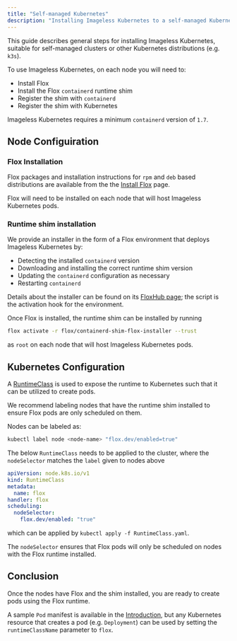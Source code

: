 ```yaml
---
title: "Self-managed Kubernetes"
description: "Installing Imageless Kubernetes to a self-managed Kubernetes cluster"
---
```


This guide describes general steps for installing Imageless Kubernetes, suitable for self-managed clusters or other Kubernetes distributions (e.g. `k3s`).

To use Imageless Kubernetes, on each node you will need to:

- Install Flox
- Install the Flox `containerd` runtime shim
- Register the shim with `containerd`
- Register the shim with Kubernetes

Imageless Kubernetes requires a minimum `containerd` version of `1.7`.

## Node Configuiration

### Flox Installation

Flox packages and installation instructions for `rpm` and `deb` based distributions are available from the the [Install Flox][install-flox] page.

Flox will need to be installed on each node that will host Imageless Kubernetes pods.

### Runtime shim installation

We provide an installer in the form of a Flox environment that deploys Imageless Kubernetes by:

- Detecting the installed `containerd` version
- Downloading and installing the correct runtime shim version
- Updating the `containerd` configuration as necessary
- Restarting `containerd`

Details about the installer can be found on its [FloxHub page][shim-installer]; the script is the activation hook for the environment.

Once Flox is installed, the runtime shim can be installed by running

```sh
flox activate -r flox/containerd-shim-flox-installer --trust
```

as `root` on each node that will host Imageless Kubernetes pods.

## Kubernetes Configuration

A [RuntimeClass][runtime-class] is used to expose the runtime to Kubernetes such that it can be utilized to create pods.

We recommend labeling nodes that have the runtime shim installed to ensure Flox pods are only scheduled on them.

Nodes can be labeled as:

```sh
kubectl label node <node-name> "flox.dev/enabled=true"
```

The below `RuntimeClass` needs to be applied to the cluster, where the `nodeSelector` matches the `label` given to nodes above

```yaml title="RuntimeClass.yaml"
apiVersion: node.k8s.io/v1
kind: RuntimeClass
metadata:
  name: flox
handler: flox
scheduling:
  nodeSelector:
    flox.dev/enabled: "true"
```

which can be applied by `kubectl apply -f RuntimeClass.yaml`.

The `nodeSelector` ensures that Flox pods will only be scheduled on nodes with the Flox runtime installed.

## Conclusion

Once the nodes have Flox and the shim installed, you are ready to create pods using the Flox runtime.

A sample `Pod` manifest is available in the [Introduction][intro-section], but any Kubernetes resource that creates a pod (e.g. `Deployment`) can be used by setting the `runtimeClassName` parameter to `flox`.

[intro-section]: ../intro.md
[install-flox]: ../../install-flox/install.md
[shim-installer]: https://hub.flox.dev/flox/containerd-shim-flox-installer
[runtime-class]: https://kubernetes.io/docs/concepts/containers/runtime-class/
